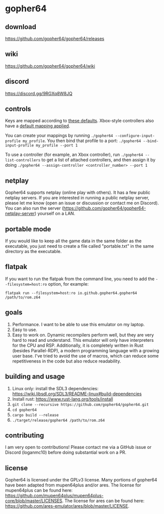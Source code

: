 # gopher64
## download

https://github.com/gopher64/gopher64/releases

## wiki

https://github.com/gopher64/gopher64/wiki

## discord

https://discord.gg/9RGXq8W8JQ

## controls

Keys are mapped according to [these defaults](https://github.com/gopher64/gopher64/wiki/Default-Keyboard-Setup). Xbox-style controllers also have a [default mapping applied](https://github.com/gopher64/gopher64/wiki/Default-Gamepad-Setup).

You can create your mappings by running `./gopher64 --configure-input-profile my_profile`. You then bind that profile to a port: `./gopher64 --bind-input-profile my_profile --port 1`

To use a controller (for example, an Xbox controller), run `./gopher64 --list-controllers` to get a list of attached controllers, and then assign it by doing `./gopher64 --assign-controller <controller_number> --port 1`

## netplay

Gopher64 supports netplay (online play with others). It has a few public netplay servers. If you are interested in running a public netplay server, please let me know (open an issue or discussion or contact me on Discord). You can also run the server (https://github.com/gopher64/gopher64-netplay-server) yourself on a LAN.

## portable mode

If you would like to keep all the game data in the same folder as the executable, you just need to create a file called "portable.txt" in the same directory as the executable.

## flatpak

If you want to run the flatpak from the command line, you need to add the `--filesystem=host:ro` option, for example:

```
flatpak run --filesystem=host:ro io.github.gopher64.gopher64 /path/to/rom.z64
```

## goals

1. Performance. I want to be able to use this emulator on my laptop.
2. Easy to use.
3. Easy to work on. Dynamic recompilers perform well, but they are very hard to read and understand. This emulator will only have interpreters for the CPU and RSP. Additionally, it is completely written in Rust (besides Parallel-RDP), a modern programming language with a growing user base. I've tried to avoid the use of macros, which can reduce some repetitiveness in the code but also reduce readability.

## building and usage

1. Linux only: install the SDL3 dependencies: https://wiki.libsdl.org/SDL3/README-linux#build-dependencies
2. Install rust: https://www.rust-lang.org/tools/install
3. `git clone --recursive https://github.com/gopher64/gopher64.git`
4. `cd gopher64`
5. `cargo build --release`
6. `./target/release/gopher64 /path/to/rom.z64`

## contributing

I am very open to contributions! Please contact me via a GitHub issue or Discord (loganmc10) before doing substantial work on a PR.

## license

Gopher64 is licensed under the GPLv3 license. Many portions of gopher64 have been adapted from mupen64plus and/or ares. The license for mupen64plus can be found here: https://github.com/mupen64plus/mupen64plus-core/blob/master/LICENSES. The license for ares can be found here: https://github.com/ares-emulator/ares/blob/master/LICENSE.
